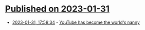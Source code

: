 # [Published on 2023-01-31](index.md)

* [2023-01-31, 17:58:34](https://news.ycombinator.com/item?id=34598851) - [YouTube has become the world's nanny](https://qz.com/youtube-has-become-the-worlds-nanny-1850047610)
